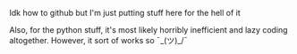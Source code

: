 Idk how to github but I'm just putting stuff here for the hell of it

Also, for the python stuff, it's most likely horribly inefficient and lazy coding altogether. However, it sort of works so ¯\_(ツ)_/¯
